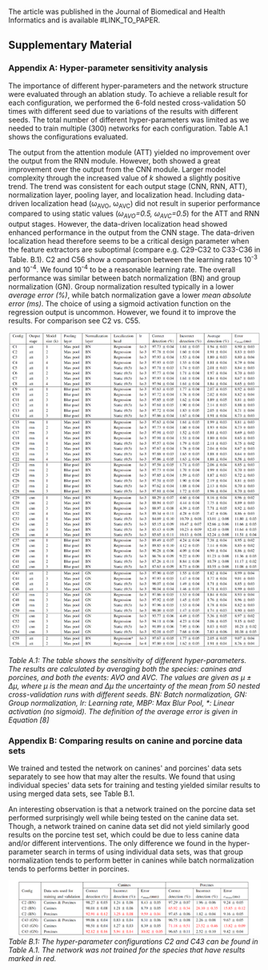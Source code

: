 <!---
The article is sent for publication in the Journal of Biomedical and Health Informatics.
-->

<!---
The article was published in the Journal of Biomedical and Health Informatics and is available 
[online](https://ieeexplore.ieee.org/document/9216477).
-->

The article was published in the Journal of Biomedical and Health Informatics and is available #LINK_TO_PAPER.

## Supplementary Material


### Appendix A: Hyper-parameter sensitivity analysis

The importance of different hyper-parameters and the network structure were evaluated through an ablation study. To achieve a reliable result for each configuration, we performed the 6-fold nested cross-validation 50 times with different seed due to variations of the results with different seeds. The total number of different hyper-parameters was limited as we needed to train multiple (300) networks for each configuration. Table A.1 shows the configurations evaluated.

The output from the attention module (ATT) yielded no improvement over the output from the RNN module. However, both showed a great improvement over the output from the CNN module. Larger model complexity through the increased value of *k* showed a slightly positive trend. The trend was consistent for each output stage (CNN, RNN, ATT), normalization layer, pooling layer, and localization head. Including data-driven localization head (&omega;<sub>AVO</sub>, &omega;<sub>AVC</sub>) did not result in superior performance compared to using static values (*&omega;<sub>AVO</sub>=0.5, &omega;<sub>AVC</sub>=0.5*) for the ATT and RNN output stages. However, the data-driven localization head showed enhanced performance in the output from the CNN stage. The data-driven localization head therefore seems to be a critical design parameter when the feature extractors are suboptimal (compare e.g. C29-C32 to C33-C36 in Table. B.1). C2 and C56 show a comparison between the learning rates 10<sup>-3</sup> and 10<sup>-4</sup>. We found 10<sup>-4</sup> to be a reasonable learning rate. The overall performance was similar between batch normalization (BN) and group normalization (GN). Group normalization resulted typically in a lower *average error (%)*, while batch normalization gave a lower *mean absolute error (ms)*. The choice of using a sigmoid activation function on the regression output is uncommon. However, we found it to improve the results. For comparison see C2 vs. C55.

![Example Workflow](./images/ablation_studies_large.png)

*Table A.1: The table shows the sensitivity of different hyper-parameters. The results are calculated by averaging both the species: canines and porcines, and both the events: AVO and AVC. The values are given as &mu; &plusmn; &Delta;&mu;, where &mu; is the mean and &Delta;&mu; the uncertainty of the mean from 50 nested cross-validation runs with different seeds. BN: Batch normalization, GN: Group normalization, lr: Learning rate, MBP: Max Blur Pool, \*: Linear activation (no sigmoid). The definition of the average error is given in Equation [8]*


### Appendix B: Comparing results on canine and porcine data sets

We trained and tested the network on canines' and porcines' data sets separately to see how that may alter the results. We found that using individual species' data sets for training and testing yielded similar results to using merged data sets, see Table B.1.

An interesting observation is that a network trained on the porcine data set performed surprisingly well while being tested on the canine data set. Though, a network trained on canine data set did not yield similarly good results on the porcine test set, which could be due to less canine data and/or different interventions. The only difference we found in the hyper-parameter search in terms of using individual data sets, was that group normalization tends to perform better in canines while batch normalization tends to performs better in porcines.

![Example Workflow](./images/result_species.png)
*Table B.1: The hyper-parameter configurations C2 and C43 can be found in Table A.1. The network was not trained for the species that have results marked in red.*

